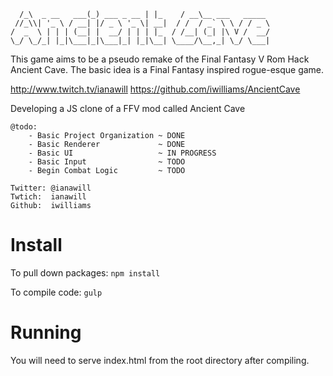 ```
  /_\  _ __   ___(_) ___ _ __ | |_    / __\__ ___   _____
 //_\\| '_ \ / __| |/ _ \ '_ \| __|  / /  / _` \ \ / / _ \
/  _  \ | | | (__| |  __/ | | | |_  / /__| (_| |\ V /  __/
\_/ \_/_| |_|\___|_|\___|_| |_|\__| \____/\__,_| \_/ \___|
```

This game aims to be a pseudo remake of the Final Fantasy V Rom Hack Ancient Cave. The basic idea is a Final Fantasy inspired rogue-esque game.

http://www.twitch.tv/ianawill
https://github.com/iwilliams/AncientCave

Developing a JS clone of a FFV mod called Ancient Cave

    @todo:
        - Basic Project Organization ~ DONE
        - Basic Renderer             ~ DONE
        - Basic UI                   ~ IN PROGRESS
        - Basic Input                ~ TODO
        - Begin Combat Logic         ~ TODO

    Twitter: @ianawill
    Twtich:  ianawill
    Github:  iwilliams

# Install
To pull down packages:
`npm install`

To compile code:
`gulp`

# Running
You will need to serve index.html from the root directory after compiling.

